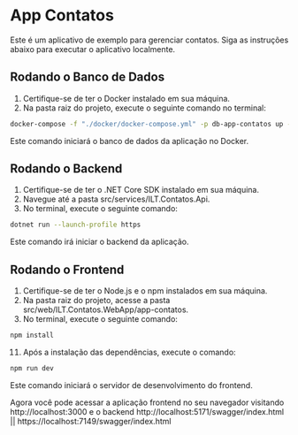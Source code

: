 # App Contatos
Este é um aplicativo de exemplo para gerenciar contatos. Siga as instruções abaixo para executar o aplicativo localmente.

## Rodando o Banco de Dados
1. Certifique-se de ter o Docker instalado em sua máquina.
2. Na pasta raiz do projeto, execute o seguinte comando no terminal:
```bash
docker-compose -f "./docker/docker-compose.yml" -p db-app-contatos up -d --build
```
Este comando iniciará o banco de dados da aplicação no Docker.

## Rodando o Backend
1. Certifique-se de ter o .NET Core SDK instalado em sua máquina.
2. Navegue até a pasta src/services/ILT.Contatos.Api.
3. No terminal, execute o seguinte comando:
```bash
dotnet run --launch-profile https
```
Este comando irá iniciar o backend da aplicação.

## Rodando o Frontend
1. Certifique-se de ter o Node.js e o npm instalados em sua máquina.
2. Na pasta raiz do projeto, acesse a pasta src/web/ILT.Contatos.WebApp/app-contatos.
3. No terminal, execute o seguinte comando:
```bash
npm install
```
11. Após a instalação das dependências, execute o comando:
```bash
npm run dev
```
Este comando iniciará o servidor de desenvolvimento do frontend.

Agora você pode acessar a aplicação frontend no seu navegador visitando http://localhost:3000 e o backend http://localhost:5171/swagger/index.html || https://localhost:7149/swagger/index.html

